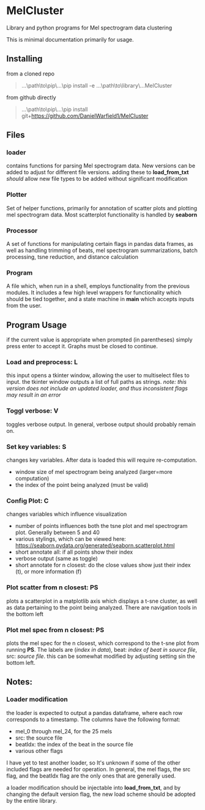 # MelCluster
Library and python programs for  Mel spectrogram data clustering

This is minimal documentation primarily for usage.

## Installing

from a cloned repo

> ...\path\to\pip\\...\pip install -e ...\path\to\library\\...MelCluster

from github directly

> ...\path\to\pip\\...\pip install git+https://github.com/DanielWarfield1/MelCluster

## Files

### loader

contains functions for parsing Mel spectrogram data. New versions can be added to adjust for different file versions. adding these to __load_from_txt__ _should_ allow new file types to be added without significant modification

### Plotter

Set of helper functions, primarily for annotation of scatter plots and plotting mel spectrogram data. Most scatterplot functionality is handled by __seaborn__

### Processor

A set of functions for manipulating certain flags in pandas data frames, as well as handling trimming of beats, mel spectrogram summarizations, batch processing, tsne reduction, and distance calculation

### Program

A file which, when run in a shell, employs functionality from the previous modules. It includes a few high level wrappers for functionality which should be tied together, and a state machine in __main__ which accepts inputs from the user.

## Program Usage

if the current value is appropriate when prompted (in parentheses) simply press enter to accept it. Graphs must be closed to continue.

### Load and preprocess: L

this input opens a tkinter window, allowing the user to multiselect files to input. the tkinter window outputs a list of full paths as strings. _note: this version does not include an updated loader, and thus inconsistent flags may result in an error_

### Toggl verbose: V

toggles verbose output. In general, verbose output should probably remain on.

### Set key variables: S

changes key variables. After data is loaded this will require re-computation.

- window size of mel spectrogram being analyzed (larger=more computation)
- the index of the point being analyzed (must be valid)

### Config Plot: C

changes variables which influence visualization

- number of points influences both the tsne plot and mel spectrogram plot. Generally between 5 and 40
- various stylings, which can be viewed here: https://seaborn.pydata.org/generated/seaborn.scatterplot.html
- short annotate all: if all points show their index
- verbose output (same as toggle)
- short annotate for n closest: do the close values show just their index (t), or more information (f)

### Plot scatter from n closest: PS

plots a scatterplot in a matplotlib axis which displays a t-sne cluster, as well as data pertaining to the point being analyzed. There are navigation tools in the bottom left

### Plot mel spec from n closest: PS

plots the mel spec for the n closest, which correspond to the t-sne plot from running __PS__. The labels are (_index in data_), beat: _index of beat in source file_, src: _source file_. this can be somewhat modified by adjusting setting sin the bottom left.

## Notes:

### Loader modification

the loader is expected to output a pandas dataframe, where each row corresponds to a timestamp. The columns have the following format:

- mel_0 through mel_24, for the 25 mels
- src: the source file
- beatIdx: the index of the beat in the source file
- various other flags

I have yet to test another loader, so It's unknown if some of the other included flags are needed for operation. In general, the mel flags, the src flag, and the beatIdx flag are the only ones that are generally used.

a loader modification should be injectable into __load_from_txt__, and by changing the default version flag, the new load scheme should be adopted by the entire library.



